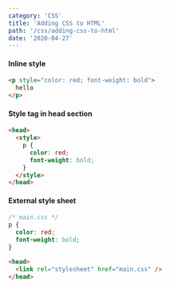 ```yaml
---
category: 'CSS'
title: 'Adding CSS to HTML'
path: '/css/adding-css-to-html'
date: '2020-04-27'
---
```


#### Inline style

```html
<p style="color: red; font-weight: bold">
  hello
</p>
```

#### Style tag in head section

```html
<head>
  <style>
    p {
      color: red;
      font-weight: bold;
    }
  </style>
</head>
```

#### External style sheet

```css
/* main.css */
p {
  color: red;
  font-weight: bold;
}
```

```html
<head>
  <link rel="stylesheet" href="main.css" />
</head>
```
